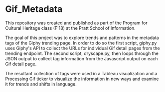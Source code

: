 # Gif_Metadata
This repository was created and published as part of the Program for Cultural Heritage class (F'18) at the Pratt School of Information. 

The goal of this project was to explore trends and patterns in the metadata tags of the Giphy trending page. 
In order to do so the first script, giphy.py uses Giphy's API to collect the URLs for individual Gif detail pages from the trending endpoint.
The second script, dryscape.py, then loops through the JSON output to collect tag information from the Javascript output on each Gif detail page.

The resultant collection of tags were used in a Tableau visualization and a Processing Gif ticker to visualize the information in new ways and examine it for trends and shifts in language. 
